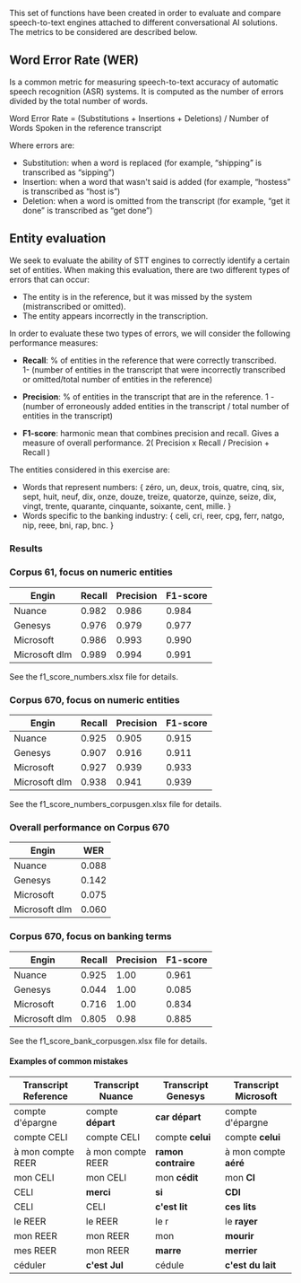 This set of functions have been created in order to evaluate and compare speech-to-text engines attached to different conversational AI solutions. The metrics to be considered are described below. 

## Word Error Rate (WER)

Is a common metric for measuring speech-to-text accuracy of automatic speech recognition (ASR) systems. It is computed as the number of errors divided by the total number of words.

Word Error Rate = (Substitutions + Insertions + Deletions) / Number of Words Spoken in the reference transcript 

Where errors are:

- Substitution: when a word is replaced (for example, “shipping” is transcribed as “sipping”)
- Insertion: when a word that wasn't said is added (for example, “hostess” is transcribed as “host is”)
- Deletion: when a word is omitted from the transcript (for example, “get it done” is transcribed as “get done”)

## Entity evaluation

We seek to evaluate the ability of STT engines to correctly identify a certain set of entities. When making this evaluation, there are two different types of errors that can occur:

- The entity is in the reference, but it was missed by the system (mistranscribed or omitted).
- The entity appears incorrectly in the transcription.

In order to evaluate these two types of errors, we will consider the following performance measures:

- **Recall**: % of entities in the reference that were correctly transcribed.           
1- (number of entities in the transcript that were incorrectly transcribed or omitted/total number of entities in the reference)

- **Precision**: % of entities in the transcript that are in the reference.
1 - (number of erroneously added entities in the transcript / total number of entities in the transcript)

- **F1-score**: harmonic mean that combines precision and recall. Gives a measure of overall performance.
2( Precision x Recall / Precision + Recall )

The entities considered in this exercise are:

- Words that represent numbers: \{ zéro, un, deux, trois, quatre, cinq, six, sept, huit, neuf, dix, onze, douze, treize, quatorze, quinze, seize, dix, vingt, trente, quarante, cinquante, soixante, cent, mille. \}
- Words specific to the banking industry: \{ celi, cri, reer, cpg, ferr, natgo, nip, reee, bni, rap, bnc. \}

### Results 

### Corpus 61, focus on numeric entities

| Engin         | Recall  | Precision | F1-score |
|---------------|---------|-----------|----------|
| Nuance        | 0.982   |  0.986    | 0.984    |
| Genesys       | 0.976   |  0.979    | 0.977    |
| Microsoft     | 0.986   |  0.993    | 0.990    |
| Microsoft dlm | 0.989   |  0.994    | 0.991    |

See the f1_score_numbers.xlsx file for details. 


### Corpus 670, focus on numeric entities

| Engin         | Recall | Precision | F1-score |
|---------------|--------|-----------|----------|
| Nuance        | 0.925  |  0.905    | 0.915    |
| Genesys       | 0.907  |  0.916    | 0.911    |
| Microsoft     | 0.927  |  0.939    | 0.933    |
| Microsoft dlm | 0.938  |  0.941    | 0.939    |

See the f1_score_numbers_corpusgen.xlsx file for details. 

### Overall performance on Corpus 670

| Engin         | WER   |
|---------------|-------|
| Nuance        | 0.088 |
| Genesys       | 0.142 |
| Microsoft     | 0.075 |
| Microsoft dlm | 0.060 |



### Corpus 670, focus on banking terms

| Engin        | Recall  | Precision | F1-score |
|--------------|---------|-----------|----------|
| Nuance       | 0.925   |  1.00     | 0.961    |
| Genesys      | 0.044   |  1.00     | 0.085    |
| Microsoft    | 0.716   |  1.00     | 0.834    |
| Microsoft dlm| 0.805   |  0.98     | 0.885    |

See the f1_score_bank_corpusgen.xlsx file for details. 


#### Examples of common mistakes 

| Transcript Reference| Transcript Nuance | Transcript Genesys | Transcript Microsoft |
|---------------------|-------------------|--------------------|----------------------|
| compte d'épargne    | compte **départ** | **car départ**     | compte d'épargne     |    
| compte CELI         | compte CELI       | compte **celui**   | compte **celui**     |
| à mon compte REER   | à mon compte REER | **ramon contraire**| à mon compte **aéré**|
| mon CELI            | mon CELI          | mon **cédit**      | mon **CI**           |
| CELI                | **merci**         | **si**             | **CDI**              |
| CELI                | CELI              |  **c'est lit**     |  **ces lits**        |
| le REER             | le REER           | le r               | le **rayer**         |
| mon REER            | mon REER          | mon                | **mourir**           |
| mes REER            | mon REER          | **marre**          | **merrier**          |
| céduler             | **c'est Jul**     | cédule             | **c'est du lait**    | 
